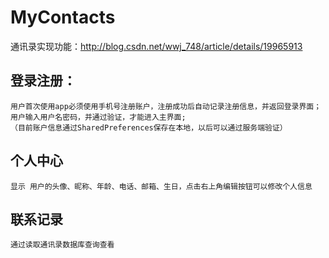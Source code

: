 # MyContacts
通讯录实现功能：http://blog.csdn.net/wwj_748/article/details/19965913

##	登录注册：

	用户首次使用app必须使用手机号注册账户，注册成功后自动记录注册信息，并返回登录界面；
	用户输入用户名密码，并通过验证，才能进入主界面;
	（目前账户信息通过SharedPreferences保存在本地，以后可以通过服务端验证）

##	个人中心
	
	显示 用户的头像、昵称、年龄、电话、邮箱、生日，点击右上角编辑按钮可以修改个人信息

##	联系记录
		
	通过读取通讯录数据库查询查看
	